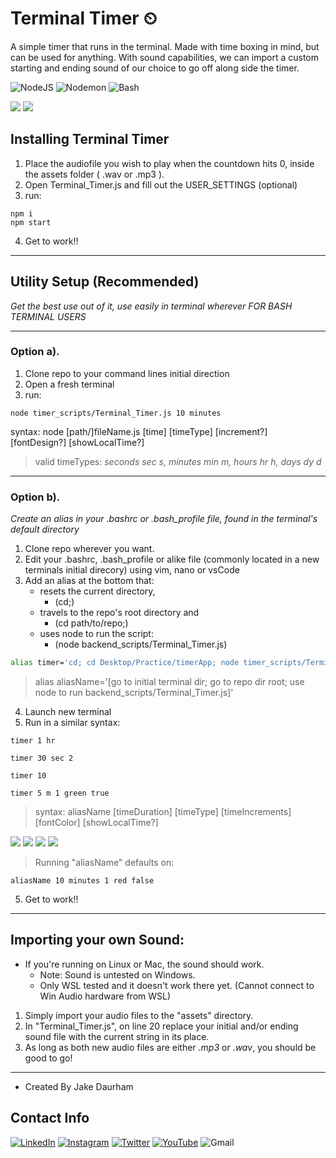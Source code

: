 # Terminal Timer ⏲
A simple timer that runs in the terminal. Made with time boxing in mind, but can be used for anything. With sound capabilities, we can import a custom starting and ending sound of our choice to go off along side the timer.

![NodeJS](https://img.shields.io/badge/node.js-6DA55F?style=for-the-badge&logo=node.js&logoColor=white)
![Nodemon](https://img.shields.io/badge/nodemon-8AA15A?style=for-the-badge&logo=nodemon&logoColor=gray)
![Bash](https://img.shields.io/badge/bash-gray?style=for-the-badge&logo=gnubash&logoColor=white)

![](https://media.giphy.com/media/ptAFyxqzfSBs28tDS4/giphy.gif)
![](https://media.giphy.com/media/sfiiPmUuRtPTvs7WeY/giphy.gif)


## Installing Terminal Timer
1. Place the audiofile you wish to play when the countdown hits 0, inside the assets folder ( .wav or .mp3 ).
2. Open Terminal_Timer.js and fill out the USER_SETTINGS (optional)
3. run:
```
npm i
npm start
```
4. Get to work!!
---
## Utility Setup (Recommended)
_Get the best use out of it, use easily in terminal wherever_
_FOR BASH TERMINAL USERS_

---
### Option a).
1. Clone repo to your command lines initial direction
2. Open a fresh terminal
3. run:
```
node timer_scripts/Terminal_Timer.js 10 minutes
```
syntax: node [path/]fileName.js [time] [timeType] [increment?] [fontDesign?] [showLocalTime?]
>valid timeTypes: _seconds sec s, minutes min m, hours hr h, days dy d_


---
### Option b).
_Create an alias in your .bashrc or .bash_profile file, found in the terminal's default directory_
1. Clone repo wherever you want.
2. Edit your .bashrc, .bash_profile or alike file (commonly located in a new terminals initial direcory) using vim, nano or vsCode
2. Add an alias at the bottom that:
    - resets the current directory,
        - (cd;)
    - travels to the repo's root directory and
        - (cd path/to/repo;)
    - uses node to run the script:
        - (node backend_scripts/Terminal_Timer.js)
``` bash
alias timer='cd; cd Desktop/Practice/timerApp; node timer_scripts/Terminal_Timer.js'
```

>alias aliasName='[go to initial terminal dir; go to repo dir root; use node to run backend_scripts/Terminal_Timer.js]'

4. Launch new terminal
5. Run in a similar syntax:
```
timer 1 hr
```
```
timer 30 sec 2
```
```
timer 10
```
```
timer 5 m 1 green true
```
>syntax: aliasName [timeDuration] [timeType] [timeIncrements] [fontColor] [showLocalTime?]

![](https://media.giphy.com/media/7x7vp9yPVEnZGXWlzv/giphy.gif)
![](https://media.giphy.com/media/nQAyLJXzeBaANxfyJa/giphy.gif)
![](https://media.giphy.com/media/t0Ob0tLiWa6cHCHPCU/giphy.gif)
![](https://media.giphy.com/media/KNNTUcZln6PLh5ntC7/giphy.gif)


> Running "aliasName" defaults on:

```
aliasName 10 minutes 1 red false
```
5. Get to work!!

---
## Importing your own Sound:
- If you're running on Linux or Mac, the sound should work.
    - Note: Sound is untested on Windows.
    - Only WSL tested and it doesn't work there yet. (Cannot connect to Win Audio hardware from WSL)

1. Simply import your audio files to the "assets" directory.
2. In "Terminal_Timer.js", on line 20 replace your initial and/or ending sound file with the current string in its place.
3. As long as both new audio files are either _.mp3_ or _.wav_, you should be good to go!



---
- Created By Jake Daurham
## Contact Info
[![LinkedIn](https://img.shields.io/badge/linkedin-%230077B5.svg?style=for-the-badge&logo=linkedin&logoColor=white)](https://www.linkedin.com/in/daurham) [![Instagram](https://img.shields.io/badge/Captain_Daurham-%23E4405F.svg?style=for-the-badge&logo=Instagram&logoColor=white)](https://www.instagram.com/captain_daurham/) [![Twitter](https://img.shields.io/badge/daurham-%231DA1F2.svg?style=for-the-badge&logo=Twitter&logoColor=white)](https://twitter.com/daurham) [![YouTube](https://img.shields.io/badge/daurham-%23FF0000.svg?style=for-the-badge&logo=YouTube&logoColor=white)](https://www.youtube.com/user/daurham) ![Gmail](https://img.shields.io/badge/Daurham95-D14836?style=for-the-badge&logo=gmail&logoColor=white)
